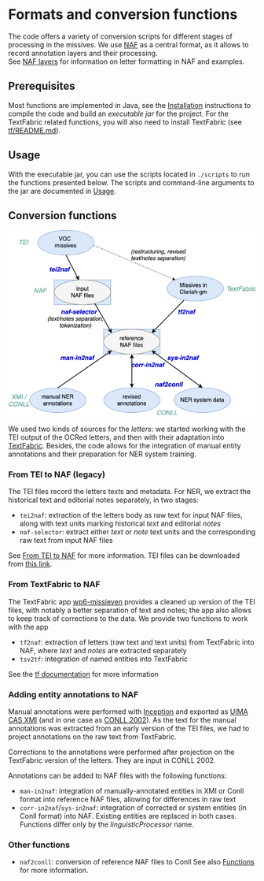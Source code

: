 # Formats and conversion functions
The code offers a variety of conversion scripts for different stages of processing in the missives. 
We use [NAF](https://github.com/newsreader/NAF) as a central format, as it allows to record annotation layers and their processing.  
See [NAF layers](naf-layers.md) for information on letter formatting in NAF and examples.

## Prerequisites 
Most functions are implemented in Java, see the [Installation](install.md) instructions to compile the code 
and build an *executable jar* for the project.
For the TextFabric related functions, you will also need to install TextFabric (see [tf/README.md](../tf/README.md)).

## Usage
With the executable jar, you can use the scripts located in `./scripts` to run the functions presented below.
The scripts and command-line arguments to the jar are documented in [Usage](usage.md).

## Conversion functions
 ![](img/clariah-doc-functionality.png)
 
We used two kinds of sources for the *letters*: we started working with the TEI output of the OCRed letters, and then with their 
adaptation into [TextFabric](https://github.com/CLARIAH/wp6-missieven).
Besides, the code allows for the integration of manual entity annotations and their preparation for NER system training. 

### From TEI to NAF (legacy)
The TEI files record the letters texts and metadata. For NER, we extract the historical text and editorial notes separately, in two stages:
  * `tei2naf`: extraction of the letters body as raw text for input NAF files, along with text units marking historical *text* and editorial *notes*
  * `naf-selector`: extract either *text* or *note* text units and the corresponding raw text from input NAF files 

See [From TEI to NAF](tei2naf.md) 
  for more information.
TEI files can be downloaded from [this link](https://github.com/cltl/voc-missives-data/tree/master/generale-missiven/tei).
  
### From TextFabric to NAF
The TextFabric app [wp6-missieven](https://github.com/CLARIAH/wp6-missieven) provides a cleaned up version of the TEI files, with notably a better separation of text and notes; 
the app also allows to keep track of corrections to the data.
We provide two functions to work with the app
  * `tf2naf`: extraction of letters (raw text and text units) from TextFabric into NAF, where *text* and *notes* are extracted 
  separately
  * `tsv2tf`: integration of named entities into TextFabric
  
See the [tf documentation](../tf/README.md) for more information

### Adding entity annotations to NAF
Manual annotations were performed with [Inception](https://inception-project.github.io/) and exported as 
[UIMA CAS XMI](https://inception-project.github.io/releases/20.4/docs/user-guide.html#sect_formats_uimaxmi)
(and in one case as [CONLL 2002](https://inception-project.github.io/releases/20.4/docs/user-guide.html#sect_formats_conll2002)).
As the text for the manual annotations was extracted from an early version of the TEI files, we had to project annotations 
on the raw text from TextFabric.

Corrections to the annotations were performed after projection on the TextFabric version of the letters. They are input in CONLL 2002. 

Annotations can be added to NAF files with the following functions:
  * `man-in2naf`: integration of manually-annotated entities in XMI or Conll format 
  into reference NAF files, allowing for differences in raw text 
  * `corr-in2naf`/`sys-in2naf`: integration of corrected or system entities (in Conll format) into NAF. Existing entities are
  replaced in both cases. Functions differ only by the *linguisticProcessor* name.


### Other functions
  * `naf2conll`: conversion of reference NAF files to Conll
See also [Functions](functions.md) for more information. 


